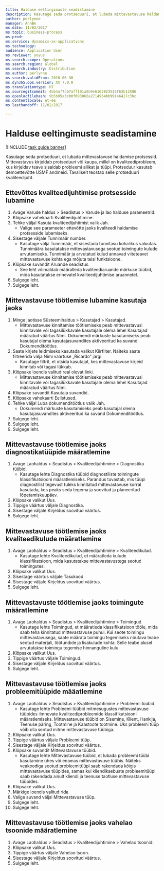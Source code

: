 ```yaml
---
title: Halduse eeltingimuste seadistamine
description: Kasutage seda protseduuri, et lubada mittevastavuse haldamise protsessid.
author: perlynne
manager: AnnBe
ms.date: 11/02/2017
ms.topic: business-process
ms.prod: 
ms.service: dynamics-ax-applications
ms.technology: 
audience: Application User
ms.reviewer: yuyus
ms.search.scope: Operations
ms.search.region: Global
ms.search.industry: Distribution
ms.author: perlynne
ms.search.validFrom: 2016-06-30
ms.dyn365.ops.version: AX 7.0.0
ms.translationtype: HT
ms.sourcegitcommit: 4bb4af7cb7aff101a8b9e6162823515f63b12886
ms.openlocfilehash: 9b5b05a3c00f093066a2714964bb99146427c3bc
ms.contentlocale: et-ee
ms.lasthandoff: 11/02/2017

---
```

# <a name="set-up-prerequisites-for-management"></a>Halduse eeltingimuste seadistamine

[!INCLUDE [task guide banner](../../includes/task-guide-banner.md)]

Kasutage seda protseduuri, et lubada mittevastavuse haldamise protsessid. Mittevastavus kirjeldab protseduuri või kaupa, millel on kvaliteediprobleem, kus kirjeldav teave sisaldab probleemi allikat ja tüüpi. Protseduur kasutab demoettevõtte USMF andmeid. Tavaliselt teostab selle protseduuri kvaliteedijuht.


## <a name="enable-quality-management-processes-within-the-company"></a>Ettevõttes kvaliteedijuhtimise protsesside lubamine
1. Avage Varude haldus > Seadistus > Varude ja lao halduse parameetrid.
2. Klõpsake vahekaarti Kvaliteedijuhtimine.
3. Tehke väljal Kasuta kvaliteedijuhtimist valik Jah.
    * Valige see parameeter ettevõtte jaoks kvaliteedi haldamise protsesside lubamiseks.  
4. Sisestage väljale Tunnimäär number.
    * Kasutage välja Tunnimäär, et sisestada tunnitasu kohalikus valuutas. Tunnimäära kasutatakse mittevastavusega seotud toimingute kulude arvutamiseks. Tunnimäär ja arvutatud kulud annavad viiteteavet mittevastavuse kohta ega mõjuta teisi funktsioone.  
5. Klõpsake suvandit Aruande seadistus.
    * See leht võimaldab määratleda kvaliteediaruande märkuse tüübid, mida kasutatakse erinevatel kvaliteedijuhtimise aruannetel.  
6. Sulgege leht.
7. Sulgege leht.

## <a name="enable-user-for-nonconformance-processing"></a>Mittevastavuse töötlemise lubamine kasutaja jaoks
1. Minge jaotisse Süsteemihaldus > Kasutajad > Kasutajad.
    * Mittevastavuse kinnitamise töötlemiseks peab mittevastavusi kinnitavale või tagasilükkavale kasutajale olema lehel Kasutajad määratud väärtus Nimi. Dokumendi märkuste kasutamiseks peab kasutajal olema kasutajasuvandites aktiveeritud ka suvand Dokumenditöötlus.  
2. Saate kirjete leidmiseks kasutada valikut Kiirfilter. Näiteks saate filtreerida välja Nimi väärtuse „Ricardo” järgi.
    * Kasutage filtrit, et otsida kasutajat, kes mittevastavuse kirjeid kinnitab või tagasi lükkab.  
3. Klõpsake loendis valitud real olevat linki.
    * Mittevastavuse kinnitamise töötlemiseks peab mittevastavusi kinnitavale või tagasilükkavale kasutajale olema lehel Kasutajad määratud väärtus Nimi.  
4. Klõpsake suvandit Kasutaja suvandid.
5. Klõpsake vahekaarti Eelistused.
6. Tehke väljal Luba dokumenditöötlus valik Jah.
    * Dokumendi märkuste kasutamiseks peab kasutajal olema kasutajasuvandites aktiveeritud ka suvand Dokumenditöötlus.  
7. Sulgege leht.
8. Sulgege leht.
9. Sulgege leht.

## <a name="define-diagnostic-types-for-nonconformance-processing"></a>Mittevastavuse töötlemise jaoks diagnostikatüüpide määratlemine
1. Avage Laohaldus > Seadistus > Kvaliteedijuhtimine > Diagnostika tüübid.
    * Kasutage lehte Diagnostika tüübid diagnostiliste toimingute klassifikatsiooni määratlemiseks. Parandus tuvastab, mis tüüpi diagnostilist tegevust tuleks kinnitatud mittevastavuse korral kasutada, kes peaks seda tegema ja soovitud ja planeeritud lõpetamiskuupäev.  
2. Klõpsake valikut Uus.
3. Tippige väärtus väljale Diagnostika.
4. Sisestage väljale Kirjeldus soovitud väärtus.
5. Sulgege leht.

## <a name="define-quality-charges-for-nonconformance-processing"></a>Mittevastavuse töötlemise jaoks kvaliteedikulude määratlemine
1. Avage Laohaldus > Seadistus > Kvaliteedijuhtimine > Kvaliteedikulud.
    * Kasutage lehte Kvaliteedikulud, et määratleda kulude klassifikatsioon, mida kasutatakse mittevastavustega seotud toimingutes.  
2. Klõpsake valikut Uus.
3. Sisestage väärtus väljale Tasukood.
4. Sisestage väljale Kirjeldus soovitud väärtus.
5. Sulgege leht.

## <a name="define-the-operations-for-nonconformance-processing"></a>Mittevastavuste töötlemise jaoks toimingute määratlemine
1. Avage Laohaldus > Seadistus > Kvaliteedijuhtimine > Toimingud.
    * Kasutage lehte Toimingud, et määratleda klassifikatsioon tööle, mida saab teha kinnitatud mittevastavuse puhul. Kui seote toimingu mittevastavusega, saate määrata toimingu tegemiseks nõutava teabe seotud materjali, töötundide ja lisakulude kohta. Selle teabe alusel arvutatakse toimingu tegemise hinnanguline kulu.  
2. Klõpsake valikut Uus.
3. Tippige väärtus väljale Toimingud.
4. Sisestage väljale Kirjeldus soovitud väärtus.
5. Sulgege leht.

## <a name="define-problem-types-for-nonconformance-processing"></a>Mittevastavuse töötlemise jaoks probleemitüüpide määatlemine
1. Avage Laohaldus > Seadistus > Kvaliteedijuhtimine > Probleemi tüübid.
    * Kasutage lehte Probleemi tüübid mitmesugustes mittevastavuse tüüpides ilmnevate kvaliteediprobleemide klassifikatsiooni määratlemiseks. Mittevastavuse tüübid on Sisemine, Klient, Hankija, Teenuse päring, Tootmine ja Kaastoote tootmine. Üks probleemi tüüp võib olla seotud mitme mittevastavuse tüübiga.  
2. Klõpsake valikut Uus.
3. Tippige väärtus väljale Probleemi tüüp.
4. Sisestage väljale Kirjeldus soovitud väärtus.
5. Klõpsake suvandit Mittevastavuse tüübid.
    * Kasutage lehte Mittevastavuse tüübid, et lubada probleemi tüübi kasutamine ühes või enamas mittevastavuse tüübis. Näiteks veakoodiga seotud probleemitüüpi saab rakendada kõigis mittevastavuse tüüpides, samas kui kliendikaebuste probleemitüüpi saab rakendada ainult kliendi ja teenuse taotluse mittevastavuse tüüpides.  
6. Klõpsake valikut Uus.
7. Märkige loendis valitud rida.
8. Valige suvand väljal Mittevastavuse tüüp.
9. Sulgege leht.
10. Sulgege leht.

## <a name="define-quarantine-zones-for-nonconformance-processing"></a>Mittevastavuse töötlemise jaoks vahelao tsoonide määratlemine
1. Avage Laohaldus > Seadistus > Kvaliteedijuhtimine > Vahelao tsoonid.
2. Klõpsake valikut Uus.
3. Tippige väärtus väljale Vahelao tsoon.
4. Sisestage väljale Kirjeldus soovitud väärtus.
5. Sulgege leht.

